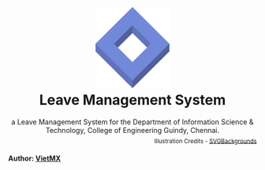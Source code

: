 <h1 align="center">
  <br>
   <img width=30% src="./docs/logo.svg" alt="LMS Logo" title="LMS Logo" />
  <br>
  Leave Management System
  <br>
</h1>

<div align="center">
  a Leave Management System for the Department of Information Science &amp; Technology, College of Engineering Guindy, Chennai.
</div>

<div align="right">
  <sub>
    Illustration Credits - <a href="https://www.svgbackgrounds.com">SVGBackgrounds</a>
  </sub>
</div>

#### Author: [VietMX](https://www.maixuanviet.com)